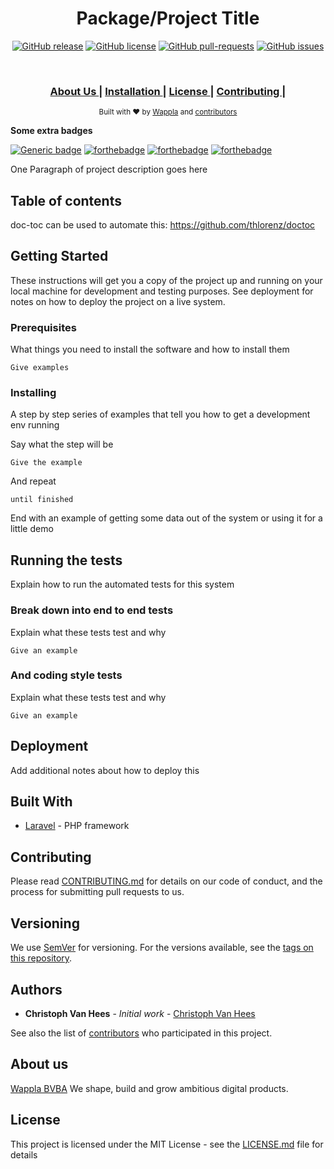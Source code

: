 <h1 align="center">Package/Project Title</h1>
<div align="center">
  
[![GitHub release](https://img.shields.io/github/release/wappla/docs-general-base-templates.svg?style=flat-square)](https://github.com/wappla/docs-general-base-templates/releases/)  [![GitHub license](https://img.shields.io/badge/license-MIT-blue.svg?style=flat-square)](https://github.com/docs-general-base-templates/blob/master/LICENSE)  [![GitHub pull-requests](https://img.shields.io/github/issues-pr/wappla/docs-general-base-templates.svg?style=flat-square)](https://GitHub.com/wappla/docs-general-base-templates/pull/)  [![GitHub issues](https://img.shields.io/github/issues/wappla/docs-general-base-templates.svg?style=flat-square)](https://GitHub.com/wappla/docs-general-base-templates/issues/)

</div>
<br />
<div align="center">
  <h3>
    <a href="about-us">
      About Us
    </a>
    <span> | </span>
    <a href="#getting-started">
      Installation
    </a>
    <span> | </span>
    <a href="#license">
      License
    </a>
    <span> | </span>
    <a href="#contributing">
      Contributing
    </a>
    <span> | </span>
  </h3>
</div>
<div align="center">
  <sub>Built with ❤︎ by
  <a href="#about-us">Wappla</a> and
  <a href="https://github.com/wappla/docs-general-base-templates/graphs/contributors">
    contributors
  </a>
</div>



**Some extra badges**

[![Generic badge](https://img.shields.io/badge/<SUBJECT>-<STATUS>-<COLOR>.svg)](https://shields.io/)
[![forthebadge](https://forthebadge.com/images/badges/fuck-it-ship-it.svg)](https://forthebadge.com) [![forthebadge](https://forthebadge.com/images/badges/contains-cat-gifs.svg)](https://forthebadge.com) [![forthebadge](https://forthebadge.com/images/badges/built-with-love.svg)](https://forthebadge.com)

One Paragraph of project description goes here

## Table of contents

doc-toc can be used to automate this: https://github.com/thlorenz/doctoc

## Getting Started

These instructions will get you a copy of the project up and running on your local machine for development and testing purposes. See deployment for notes on how to deploy the project on a live system.

### Prerequisites

What things you need to install the software and how to install them

```
Give examples
```

### Installing

A step by step series of examples that tell you how to get a development env running

Say what the step will be

```
Give the example
```

And repeat

```
until finished
```

End with an example of getting some data out of the system or using it for a little demo

## Running the tests

Explain how to run the automated tests for this system

### Break down into end to end tests

Explain what these tests test and why

```
Give an example
```

### And coding style tests

Explain what these tests test and why

```
Give an example
```

## Deployment

Add additional notes about how to deploy this

## Built With

* [Laravel](https://laravel.com/) - PHP framework

## Contributing

Please read [CONTRIBUTING.md](https://github.com/wappla/docs-general-base-templates) for details on our code of conduct, and the process for submitting pull requests to us.

## Versioning

We use [SemVer](http://semver.org/) for versioning. For the versions available, see the [tags on this repository](https://github.com/wappla/docs-general-base-templates/tags). 

## Authors

* **Christoph Van Hees** - *Initial work* - [Christoph Van Hees](https://github.com/Christophvh)

See also the list of [contributors](https://github.com/your/project/contributors) who participated in this project.

## About us

[Wappla BVBA](https://www.wappla.com/)
We shape, build and grow ambitious digital products.

## License

This project is licensed under the MIT License - see the [LICENSE.md](https://github.com/wappla/docs-general-base-templates/blob/master/LICENSE) file for details
